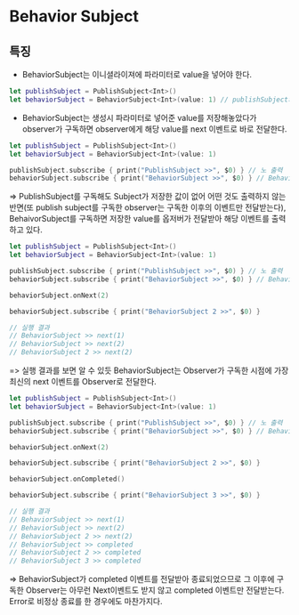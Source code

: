 # Behavior Subject

## 특징 

* BehaviorSubject는 이니셜라이져에 파라미터로 value을 넣어야 한다. 

```swift
let publishSubject = PublishSubject<Int>() 
let behaviorSubject = BehaviorSubject<Int>(value: 1) // publishSubject와 달리 생성시 value을 집어넣어야 한다. 숫자인건 현재 제네릭 데이터 타입이 Int 이기 때문.
```

* BehaviorSubject는 생성시 파라미터로 넣어준 value를 저장해놓았다가 observer가 구독하면 observer에게 해당 value를 next 이벤트로 바로 전달한다. 

```swift 
let publishSubject = PublishSubject<Int>() 
let behaviorSubject = BehaviorSubject<Int>(value: 1)

publishSubject.subscribe { print("PublishSubject >>", $0) } // 노 출력
behaviorSubject.subscribe { print("BehaviorSubject >>", $0) } // BehaviorSubject >> next(1)
```
=> PublishSubject를 구독해도 Subject가 저장한 값이 없어 어떤 것도 출력하지 않는 반면(또 publish subject를 구독한 observer는 구독한 이후의 이벤트만 전달받는다), BehaivorSubject를 구독하면 저장한 value를 옵저버가 전달받아 해당 이벤트를 출력하고 있다. 

```swift
let publishSubject = PublishSubject<Int>()
let behaviorSubject = BehaviorSubject<Int>(value: 1)

publishSubject.subscribe { print("PublishSubject >>", $0) } // 노 출력
behaviorSubject.subscribe { print("BehaviorSubject >>", $0) } // BehaviorSubject >> next(1)

behaviorSubject.onNext(2)

behaviorSubject.subscribe { print("BehaviorSubject 2 >>", $0) }

// 실행 결과 
// BehaviorSubject >> next(1)
// BehaviorSubject >> next(2)
// BehaviorSubject 2 >> next(2)
```
=> 실행 결과를 보면 알 수 있듯 BehaviorSubject는 Observer가 구독한 시점에 가장 최신의 next 이벤트를 Observer로 전달한다. 



```swift
let publishSubject = PublishSubject<Int>()
let behaviorSubject = BehaviorSubject<Int>(value: 1)

publishSubject.subscribe { print("PublishSubject >>", $0) } // 노 출력
behaviorSubject.subscribe { print("BehaviorSubject >>", $0) } // BehaviorSubject >> next(1)

behaviorSubject.onNext(2)

behaviorSubject.subscribe { print("BehaviorSubject 2 >>", $0) }

behaviorSubject.onCompleted()

behaviorSubject.subscribe { print("BehaviorSubject 3 >>", $0) }

// 실행 결과
// BehaviorSubject >> next(1)
// BehaviorSubject >> next(2)
// BehaviorSubject 2 >> next(2)
// BehaviorSubject >> completed
// BehaviorSubject 2 >> completed
// BehaviorSubject 3 >> completed
```
=> BehaviorSubject가 completed 이벤트를 전달받아 종료되었으므로 그 이후에 구독한 Observer는 아무런 Next이벤트도 받지 않고 completed 이벤트만 전달받는다. Error로 비정상 종료를 한 경우에도 마찬가지다.